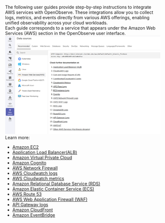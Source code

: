 The following user guides provide step-by-step instructions to integrate AWS services with OpenObserve. These integrations allow you to collect logs, metrics, and events directly from various AWS offerings, enabling unified observability across your cloud workloads.
<br>
Each guide corresponds to a service that appears under the Amazon Web Services (AWS) section in the OpenObserve user interface.
![aws](aws.png)
<br>
Learn more:

- [Amazon EC2](ec2.md)
- [Application Load Balancer(ALB)](alb.md)
- [Amazon Virtual Private Cloud](vpc-flow.md)
- [Amazon Cognito](cognito.md)
- [AWS Network Firewall](network-firewall.md)
- [AWS Cloudwatch logs](cloudwatch-logs.md)
- [AWS Cloudwatch metrics](cloudwatch-metrics.md)
- [Amazon Relational Database Service (RDS)](rds.md)
- [Amazon Elastic Container Service (ECS)](ecs.md)
- [AWS Route 53](route-53.md)
- [AWS Web Application Firewall (WAF)](waf.md)
- [API Gateway logs](api-gateway.md)
- [Amazon CloudFront](cdn.md)
- [Amazon EventBridge](eventbridge.md)